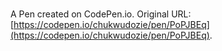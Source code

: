 # 

A Pen created on CodePen.io. Original URL: [https://codepen.io/chukwudozie/pen/PoPJBEq](https://codepen.io/chukwudozie/pen/PoPJBEq).


